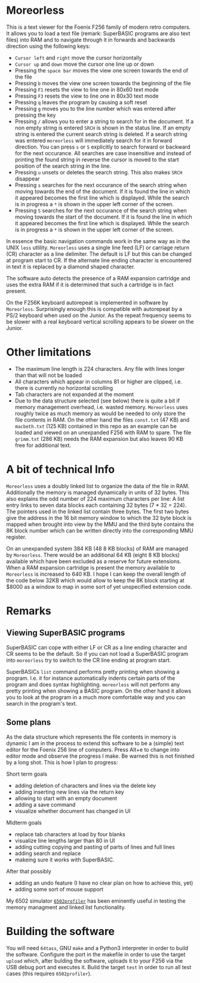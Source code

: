 # Moreorless

This is a text viewer for the Foenix F256 family of modern retro computers. It allows you to load a text file
(remark: SuperBASIC programs are also text files) into RAM and to navigate through it in forwards and backwards 
direction using the following keys:

- `Cursor left` and `right` move the cursor horizontally
- `Cursor up` and `down` move the cursor one line up or down
- Pressing the `space bar` moves the view one screen towards the end of the file
- Pressing `b` moves the view one screen towards the beginning of the file
- Pressing `F1` resets the view to line one in 80x60 text mode
- Pressing `F3` resets the view to line one in 80x30 text mode
- Pressing `q` leaves the program by causing a soft reset
- Pressing `g` moves you to the line number which was entered after pressing the key
- Pressing `/` allows you to enter a string to search for in the document. If a non empty string is entered 
`SRCH` is  shown in the status line. If an empty string is entered the current search string is deleted. If
a search string was entered `moreorless` will immediately search for it in forward direction. You can press
 `s` or `S` explicitly to search forward or backward for the next occurance. All searches are case insensitive
and instead of printing the found string in reverse the cursor is moved to the start position of the search 
string in the line.
- Pressing `u` unsets or deletes the search string. This also makes `SRCH` disappear
- Pressing `s` searches for the next occurance of the search string when moving towards the end of the 
document. If it is found the line in which it appeared becomes the first line which is displayed. While
the search is in progress a `*` is shown in the upper left corner of the screen.
- Pressing `S` searches for the next occurance of the search string when moving towards the start of the 
document. If it is found the line in which it appeared becomes the first line which is displayed. While
the search is in progress a `*` is shown in the upper left corner of the screen.

In essence the basic navigation commands work in the same way as in the UNIX `less` utlility. 
`Moreorless` uses a single line feed (LF) or carriage return (CR) character as a line delimiter. The default 
is LF but this can be changed at program start to CR. If the alternate line ending character is encountered
in text it is replaced by a diamond shaped character.

The software auto detects the presence of a RAM expansion cartridge and uses the extra RAM if it is
determined that such a cartridge is in fact present.

On the F256K keyboard autorepeat is implemented in software by `Moreorless`. Surprisingly enough this is
compatible with autorepeat by a PS/2 keyboard when used on the Junior. As the repeat frequency seems
to be slower with a real keyboard vertical scrolling appears to be slower on the Junior.

# Other limitations

- The maximum line length is 224 characters. Any file with lines longer than that will not be loaded
- All characters which appear in columns 81 or higher are clipped, i.e. there is currently no horizontal scrolling
- Tab characters are not expanded at the moment
- Due to the data structure selected (see below) there is quite a bit if memory management overhead, i.e.
wasted memory. `Moreorless` uses roughly twice as much memory as would be needed to only store the file 
contents in RAM. On the other hand the files `const.txt` (47 KB) and `macbeth.txt` (125 KB) contained 
in this repo as an example can be loaded and viewed on an unexpanded F256 with RAM to spare. The file 
`grimm.txt` (286 KB) needs the RAM expansion but also leaves 90 KB free for additional text.

# A bit of technical Info

`Moreorless` uses a doubly linked list to organize the data of the file in RAM. Additionally the memory is
managed dynamically in units of 32 bytes. This also explains the odd number of 224 maximum characters per
line: A list entry links to seven data blocks each containing 32 bytes (7 * 32 = 224). The pointers used
in the linked list contain three bytes. The first two bytes give the address in the 16 bit memory window 
to which the 32 byte block is mapped when brought into view by the MMU and the third byte contains the 8K 
block number which can be written directly into the corresponding MMU register.

On an unexpanded system 384 KB (48 8 KB blocks) of RAM are managed by `Moreorless`. There would be an 
additional 64 KB (eight 8 KB blocks) available which have been excluded as a reserve for future extensions.
When a RAM expansion cartridge is present the memory available to `Moreorless` is increased to 640 KB.
I hope I can keep the overall length of the code below 32KB which would allow to keep the 8K block starting 
at $8000 as a window to map in some sort of  yet unspecified extension code.

# Remarks

## Viewing SuperBASIC programs

SuperBASIC can cope with either LF or CR as a line ending character and CR seems to be the default. So if you 
can not load a SuperBASIC program into `moreorless` try to switch to the CR line ending at program start. 

SuperBASICs `list` command performs pretty printing when showing a program. I.e. it for instance automatically
indents certain parts of the program and does syntax highlighting. `moreorless` will not perform any pretty
printing when showing a BASIC program. On the other hand it allows you to look at the program in a much more 
comfortable way and you can search in the program's text.

## Some plans

As the data structure which represents the file contents in memory is dynamic I am in the process to extend this
software to be a (simple) text editor for the Foenix 256 line of computers. Press Alt+e to change into editor mode 
and observe the progress I make. Be warned this is not finished by a long shot. This is how I plan to progress:

Short term goals  
- adding deletion of characters and lines via the delete key
- adding inserting new lines via the return key
- allowing to start with an empty document
- adding a save command
- visualize whether document has changed in UI

Midterm goals
- replace tab characters at load by four blanks
- visualize line lengths larger than 80 in UI
- adding cutting copying and pasting of parts of lines and full lines
- adding search and replace 
- makeing sure it works with SuperBASIC.

After that possibly
- adding an undo feature (I have no clear plan on how to achieve this, yet)
- adding some sort of mouse support

My 6502 simulator [`6502profiler`](https://github.com/rmsk2/6502profiler) has been eminently useful in testing
the memory managment and linked list functionality.

# Building the software

You will need `64tass`, GNU `make` and a Python3 interpreter in order to build the software. Configure the
port in the makefile in order to use the target `upload` which, after bulding the software, uploads it to
your F256 via the USB debug port and executes it. Build the target `test` in order to run all test cases
(this requires `6502profiler`).